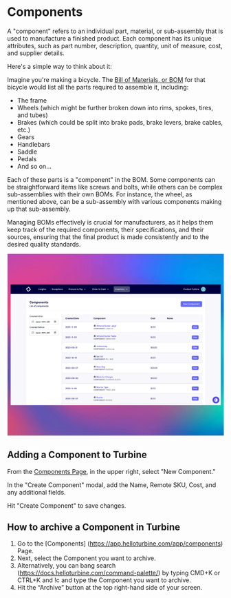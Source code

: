 # Components

A "component" refers to an individual part, material, or sub-assembly that is used to manufacture a finished product. Each component has its unique attributes, such as part number, description, quantity, unit of measure, cost, and supplier details.

Here's a simple way to think about it:

Imagine you're making a bicycle. The [Bill of Materials, or BOM](https://docs.helloturbine.com/records/bill_of_materials) for that bicycle would list all the parts required to assemble it, including:

* The frame
* Wheels (which might be further broken down into rims, spokes, tires, and tubes)
* Brakes (which could be split into brake pads, brake levers, brake cables, etc.)
* Gears
* Handlebars
* Saddle
* Pedals
*  And so on...

Each of these parts is a "component" in the BOM. Some components can be straightforward items like screws and bolts, while others can be complex sub-assemblies with their own BOMs. For instance, the wheel, as mentioned above, can be a sub-assembly with various components making up that sub-assembly.

Managing BOMs effectively is crucial for manufacturers, as it helps them keep track of the required components, their specifications, and their sources, ensuring that the final product is made consistently and to the desired quality standards.

![Order Index Page](../../static/img/components.png)

## Adding a Component to Turbine

From the [Components Page](https://app.helloturbine.com/app/components), in the upper right, select "New Component." 

In the "Create Component" modal, add the Name, Remote SKU, Cost, and any additional fields.

Hit "Create Component" to save changes. 

## How to archive a Component in Turbine

1. Go to the [Components] (https://app.helloturbine.com/app/components) Page.
2. Next, select the Component you want to archive.
3. Alternatively, you can bang search (https://docs.helloturbine.com/command-palette/) by typing CMD+K or CTRL+K and !c and type the Component you want to archive.
4. Hit the “Archive” button at the top right-hand side of your screen.
